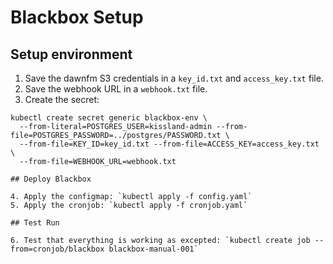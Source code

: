 # Blackbox Setup

## Setup environment

1. Save the dawnfm S3 credentials in a `key_id.txt` and `access_key.txt` file.
2. Save the webhook URL in a `webhook.txt` file.
3. Create the secret: 
```
kubectl create secret generic blackbox-env \
  --from-literal=POSTGRES_USER=kissland-admin --from-file=POSTGRES_PASSWORD=../postgres/PASSWORD.txt \
  --from-file=KEY_ID=key_id.txt --from-file=ACCESS_KEY=access_key.txt \
  --from-file=WEBHOOK_URL=webhook.txt

## Deploy Blackbox

4. Apply the configmap: `kubectl apply -f config.yaml`
5. Apply the cronjob: `kubectl apply -f cronjob.yaml`

## Test Run

6. Test that everything is working as excepted: `kubectl create job --from=cronjob/blackbox blackbox-manual-001`

